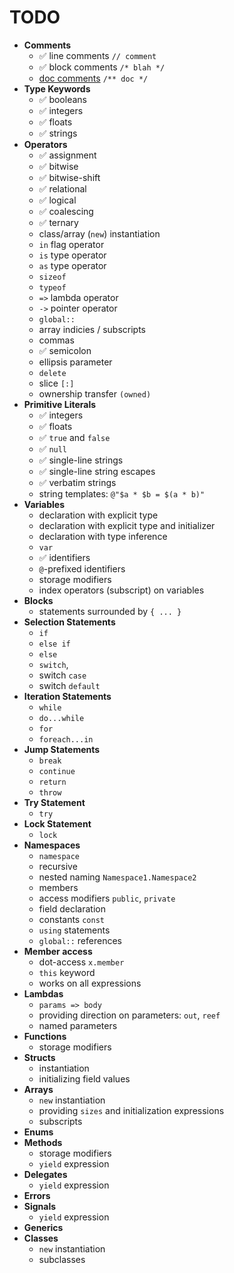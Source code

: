 # TODO

- **Comments**
    - ✅ line comments `// comment`
    - ✅ block comments `/* blah */`
    - [doc comments][doc-comments] `/** doc */`
- **Type Keywords**
    - ✅ booleans
    - ✅ integers
    - ✅ floats
    - ✅ strings
- **Operators**
    - ✅ assignment
    - ✅ bitwise
    - ✅ bitwise-shift
    - ✅ relational
    - ✅ logical
    - ✅ coalescing
    - ✅ ternary
    - class/array (`new`) instantiation
    - `in` flag operator
    - `is` type operator
    - `as` type operator
    - `sizeof`
    - `typeof`
    - `=>` lambda operator
    - `->` pointer operator
    - `global::`
    - array indicies / subscripts
    - commas
    - ✅ semicolon
    - ellipsis parameter
    - `delete`
    - slice `[:]`
    - ownership transfer `(owned)`
- **Primitive Literals**
    - ✅ integers
    - ✅ floats
    - ✅ `true` and `false`
    - ✅ `null`
    - ✅ single-line strings
    - ✅ single-line string escapes
    - ✅ verbatim strings
    - string templates: `@"$a * $b = $(a * b)"`
- **Variables**
    - declaration with explicit type
    - declaration with explicit type and initializer
    - declaration with type inference
    - `var`
    - ✅ identifiers
    - `@`-prefixed identifiers
    - storage modifiers
    - index operators (subscript) on variables
- **Blocks**
    - statements surrounded by `{ ... }`
- **Selection Statements**
    - `if`
    - `else if`
    - `else`
    - `switch`,
    - switch `case`
    - switch `default`
- **Iteration Statements**
    - `while`
    - `do...while`
    - `for`
    - `foreach...in`
- **Jump Statements**
    - `break`
    - `continue`
    - `return`
    - `throw`
- **Try Statement**
    - `try`
- **Lock Statement**
    - `lock`
- **Namespaces**
    - `namespace`
    - recursive
    - nested naming `Namespace1.Namespace2`
    - members
    - access modifiers `public`, `private`
    - field declaration
    - constants `const`
    - `using` statements
    - `global::` references
- **Member access**
    - dot-access `x.member`
    - `this` keyword
    - works on all expressions
- **Lambdas**
    - `params => body`
    - providing direction on parameters: `out`, `reef`
    - named parameters
- **Functions**
    - storage modifiers
- **Structs**
    - instantiation
    - initializing field values
- **Arrays**
    - `new` instantiation
    - providing `sizes` and initialization expressions
    - subscripts
- **Enums**
- **Methods**
    - storage modifiers
    - `yield` expression
- **Delegates**
    - `yield` expression
- **Errors**
- **Signals**
    - `yield` expression
- **Generics**
- **Classes**
    - `new` instantiation
    - subclasses




[doc-comments]: https://valadoc.org/markup.htm

